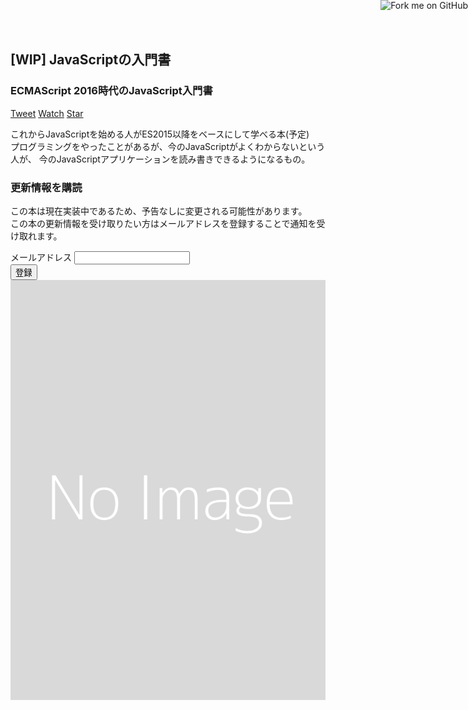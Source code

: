 <link rel="stylesheet" type="text/css" href="//maxcdn.bootstrapcdn.com/bootstrap/3.3.6/css/bootstrap.min.css"/>
<link rel="stylesheet" type="text/css" href="./source/landing/css/style.css"/>
<!-- Main container -->
<div class="page-container">
    <div class="row main" id="js-main">
        <a href="https://github.com/asciidwango/js-primer"><img
                style="position: absolute; top: 0; right: 0; border: 0; z-index:100;"
                src="https://s3.amazonaws.com/github/ribbons/forkme_right_darkblue_121621.png" alt="Fork me on GitHub"></a>
        <div class="col-sm-8">
            <h2 class="mg-lg Landing-title">
                [WIP] JavaScriptの入門書
            </h2>
            <h3 class="mg-sm">
                <span class="fa fa-book"></span>ECMAScript 2016時代のJavaScript入門書
            </h3>
            <p class="mg-lg">
                <a href="https://twitter.com/share" class="twitter-share-button" data-size="large" data-hashtags="jsprimer">Tweet</a>
                <!-- Place this tag where you want the button to render. -->
                <a aria-label="Watch asciidwango/js-primer on GitHub" data-count-aria-label="# watchers on GitHub"
                   data-count-api="/repos/asciidwango/js-primer#subscribers_count"
                   data-count-href="/asciidwango/js-primer/watchers" data-style="mega"
                   href="https://github.com/asciidwango/js-primer" class="github-button">Watch</a>
                <a aria-label="Star asciidwango/js-primer on GitHub" data-count-aria-label="# stargazers on GitHub"
                   data-count-api="/repos/asciidwango/js-primer#stargazers_count"
                   data-count-href="/asciidwango/js-primer/stargazers" data-style="mega"
                   href="https://github.com/asciidwango/js-primer" class="github-button">Star</a>
            </p>
            <p class="mg-lg">
                これからJavaScriptを始める人がES2015以降をベースにして学べる本(予定)<br/>
                プログラミングをやったことがあるが、今のJavaScriptがよくわからないという人が、
                今のJavaScriptアプリケーションを読み書きできるようになるもの。
            </p>
            <form action="//github.us13.list-manage.com/subscribe/post?u=fc41e11a2b9dc6f05350e0de0&amp;id=7ab1594ae8"
                  method="post" id="js_mail_form" novalidate class="mail-form" target="_blank">
                <h3 class="mg-sm">
                    <span class="fa fa-star"></span>更新情報を購読
                </h3>
                <p class="mg-lg">
                    この本は現在実装中であるため、予告なしに変更される可能性があります。<br/>
                    この本の更新情報を受け取りたい方はメールアドレスを登録することで通知を受け取れます。
                </p>
                <div class="form-group">
                    <label>
                        メールアドレス
                    </label>
                    <input id="email" class="form-control" name="EMAIL" type="email" required/>
                </div>
                <button class="bloc-button btn btn-d btn-lg btn-block" type="submit">
                    登録
                </button>
            </form>
        </div>
        <div class="col-sm-4">
            <img src="./source/landing/img/cover.png" alt="Cover Image" class="img-responsive hidden-xs"/>
        </div>
    </div>
</div>

<script async defer src="https://buttons.github.io/buttons.js"></script>
<script async defer>!function(d,s,id){var js,fjs=d.getElementsByTagName(s)[0],p=/^http:/.test(d.location)?'http':'https';if(!d.getElementById(id)){js=d.createElement(s);js.id=id;js.src=p+'://platform.twitter.com/widgets.js';fjs.parentNode.insertBefore(js,fjs);}}(document, 'script', 'twitter-wjs');</script>
<!-- Main End -->
